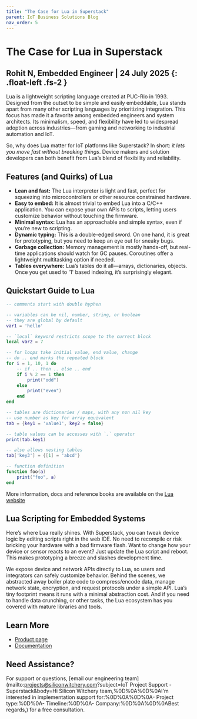 ```yaml
---
title: "The Case for Lua in Superstack"
parent: IoT Business Solutions Blog
nav_order: 5
---
```


# **The Case for Lua in Superstack**

Rohit N, Embedded Engineer \| 24 July 2025
{: .float-left	.fs-2 }
---

Lua is a lightweight scripting language created at PUC-Rio in 1993. Designed from the outset to be simple and easily embeddable, Lua stands apart from many other scripting languages by prioritizing integration. This focus has made it a favorite among embedded engineers and system architects. Its minimalism, speed, and flexibility have led to widespread adoption across industries—from gaming and networking to industrial automation and IoT.

So, why does Lua matter for IoT platforms like Superstack? In short: *it lets you move fast without breaking things*. Device makers and solution developers can both benefit from Lua’s blend of flexibility and reliability.

## Features (and Quirks) of Lua

- **Lean and fast:** The Lua interpreter is light and fast, perfect for squeezing into microcontrollers or other resource constrained hardware.
- **Easy to embed:** It is almost trivial to embed Lua into a C/C++ application. You can expose your own APIs to scripts, letting users customize behavior without touching the firmware.
- **Minimal syntax:** Lua has an approachable and simple syntax, even if you’re new to scripting.
- **Dynamic typing:** This is a double-edged sword. On one hand, it is great for prototyping, but you need to keep an eye out for sneaky bugs.
- **Garbage collection:** Memory management is mostly hands-off, but real-time applications should watch for GC pauses. Coroutines offer a lightweight multitasking option if needed.
- **Tables everywhere:** Lua’s tables do it all—arrays, dictionaries, objects. Once you get used to '1' based indexing, it’s surprisingly elegant.

## Quickstart Guide to Lua

```lua
-- comments start with double hyphen

-- variables can be nil, number, string, or boolean
-- they are global by default
var1 = 'hello'

-- `local` keyword restricts scope to the current block 
local var2 = 7

-- for loops take initial value, end value, change
-- do .. end marks the repeated block
for i = 1, 10, 1 do
    -- if .. then .. else .. end
    if i % 2 == 1 then
        print("odd")
    else
        print("even")
    end
end

-- tables are dictionaries / maps, with any non nil key
-- use number as key for array equivalent
tab = {key1 = 'value1', key2 = false}

-- table values can be accesses with `.` operator
print(tab.key1)

-- also allows nesting tables
tab['key3'] = {[1] = 'abcd'}

-- function definition
function foo(a)
    print("foo", a)
end

```

More information, docs and reference books are available on the [Lua website](https://www.lua.org/docs.html)

## Lua Scripting for Embedded Systems

Here’s where Lua really shines. With Superstack, you can tweak device logic by editing scripts right in the web IDE. No need to recompile or risk bricking your hardware with a bad firmware flash. Want to change how your device or sensor reacts to an event? Just update the Lua script and reboot. This makes prototyping a breeze and slashes development time.

We expose device and network APIs directly to Lua, so users and integrators can safely customize behavior. Behind the scenes, we abstracted away boiler plate code to compress/encode data, manage network state, encryption, and request protocols under a simple API. Lua’s tiny footprint means it runs with a minimal abstraction cost. And if you need to handle data crunching, or other tasks, the Lua ecosystem has you covered with mature libraries and tools.

## Learn More

- [Product page](https://www.siliconwitchery.com/s2-superstack)
- [Documentation](/pages/superstack/)

## Need Assistance?

For support or questions, [email our engineering team](mailto:projects@siliconwitchery.com?subject=IoT Project Support - Superstack&amp;body=Hi Silicon Witchery team,%0D%0A%0D%0AI'm interested in implementation support for:%0D%0A%0D%0A- Project type:%0D%0A- Timeline:%0D%0A- Company:%0D%0A%0D%0ABest regards,) for a free consultation.